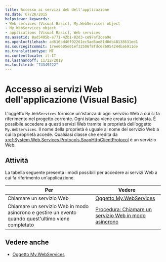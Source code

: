 ```yaml
---
title: Accesso ai servizi Web dell'applicazione
ms.date: 07/20/2015
helpviewer_keywords:
- Web services [Visual Basic], My.WebServices object
- My.WebServices object
- applications [Visual Basic], Web services
ms.assetid: 8ad5405b-e771-42b1-82d3-ce97af2cea9e
ms.openlocfilehash: ad616bd46f92261ec5ad6ae81d0db48138631ed1
ms.sourcegitcommit: 17ee6605e01ef32506f8fdc686954244ba6911de
ms.translationtype: MT
ms.contentlocale: it-IT
ms.lasthandoff: 11/22/2019
ms.locfileid: "74349222"
---
```

# <a name="accessing-application-web-services-visual-basic"></a>Accesso ai servizi Web dell'applicazione (Visual Basic)

L'oggetto `My.WebServices` fornisce un'istanza di ogni servizio Web a cui si fa riferimento nel progetto corrente. Ogni istanza viene creata su richiesta. È possibile accedere a questi servizi Web tramite le proprietà dell'oggetto `My.WebServices`. Il nome della proprietà è uguale al nome del servizio Web a cui la proprietà accede. Qualsiasi classe che eredita da <xref:System.Web.Services.Protocols.SoapHttpClientProtocol> è un servizio Web.

## <a name="tasks"></a>Attività

La tabella seguente presenta i modi possibili per accedere ai servizi Web a cui fa riferimento un'applicazione.

|Per|Vedere|
|---|---|
|Chiamare un servizio Web|[Oggetto My.WebServices](../../../visual-basic/language-reference/objects/my-webservices-object.md)|
|Chiamare un servizio Web in modo asincrono e gestire un evento quando quest'ultimo viene completato|[Procedura: Chiamare un servizio Web in modo asincrono](../../../visual-basic/developing-apps/programming/how-to-call-a-web-service-asynchronously.md)|

## <a name="see-also"></a>Vedere anche

- [Oggetto My.WebServices](../../../visual-basic/language-reference/objects/my-webservices-object.md)
